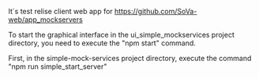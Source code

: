 It`s test relise client web app for https://github.com/SoVa-web/app_mockservers

To start the graphical interface in the ui_simple_mockservices project directory, you need to execute the "npm start" command.

First, in the simple-mock-services project directory, execute the command "npm run simple_start_server"